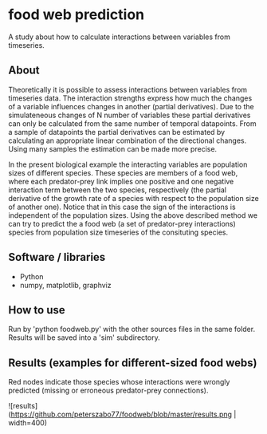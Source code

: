 # food web prediction

A study about how to calculate interactions between variables from timeseries.

## About

Theoretically it is possible to assess interactions between variables from timeseries data.
The interaction strengths express how much the changes of a variable influences changes in another
(partial derivatives). Due to the simulateneous changes of N number of variables these partial derivatives
can only be calculated from the same number of temporal datapoints.
From a sample of datapoints the partial derivatives can be estimated by calculating an appropriate linear combination of the directional changes. Using many samples the estimation can be made more precise.

In the present biological example the interacting variables are population sizes of different species.
These species are members of a food web, where each predator-prey link implies one positive and one negative interaction term
between the two species, respectively (the partial derivative of the growth rate of a species with respect to the population size of another one). Notice that in this case the sign of the interactions is independent of the population sizes.
Using the above described method we can try to predict the a food web (a set of predator-prey interactions) species from population size timeseries of the consituting species.

## Software / libraries
- Python
- numpy, matplotlib, graphviz

## How to use

Run by 'python foodweb.py' with the other sources files in the same folder. 
Results will be saved into a 'sim' subdirectory.

## Results (examples for different-sized food webs)

Red nodes indicate those species whose interactions were wrongly predicted (missing or erroneous predator-prey connections).

![results](https://github.com/peterszabo77/foodweb/blob/master/results.png | width=400)

